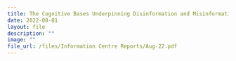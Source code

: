 ```yaml
---
title: The Cognitive Bases Underpinning Disinformation and Misinformation
date: 2022-08-01
layout: file
description: ""
image: ""
file_url: /files/Information Centre Reports/Aug-22.pdf
---
```


